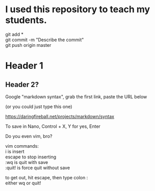 # I used this repository to teach my students.

git add *  
git commit -m "Describe the commit"  
git push origin master   

# Header 1

## Header 2?

Google "markdown syntax", grab the first link, paste the URL below

(or you could just type this one)

https://daringfireball.net/projects/markdown/syntax

To save in Nano, Control + X, Y for yes, Enter

Do you even vim, bro?

vim commands:  
i is insert  
escape to stop inserting  
:wq is quit with save  
:quit! is force quit without save  

to get out, hit escape, then type colon :  
either wq or quit!  



